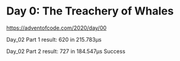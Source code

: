 # Day 0: The Treachery of Whales #
https://adventofcode.com/2020/day/00


Day_02 Part 1 result: 620 in 215.783µs

Day_02 Part 2 result: 727 in 184.547µs
Success
